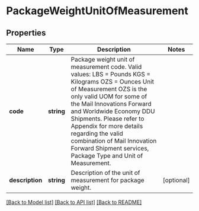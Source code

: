 # PackageWeightUnitOfMeasurement

## Properties
Name | Type | Description | Notes
------------ | ------------- | ------------- | -------------
**code** | **string** | Package weight unit of measurement code. Valid values: LBS &#x3D; Pounds KGS &#x3D; Kilograms OZS &#x3D; Ounces Unit of Measurement OZS is the only valid UOM for some of the Mail Innovations Forward and Worldwide Economy DDU Shipments. Please refer to Appendix for more details regarding the valid combination of Mail Innovation Forward Shipment services, Package Type and Unit of Measurement. | 
**description** | **string** | Description of the unit of measurement for package weight. | [optional] 

[[Back to Model list]](../../README.md#documentation-for-models) [[Back to API list]](../../README.md#documentation-for-api-endpoints) [[Back to README]](../../README.md)

